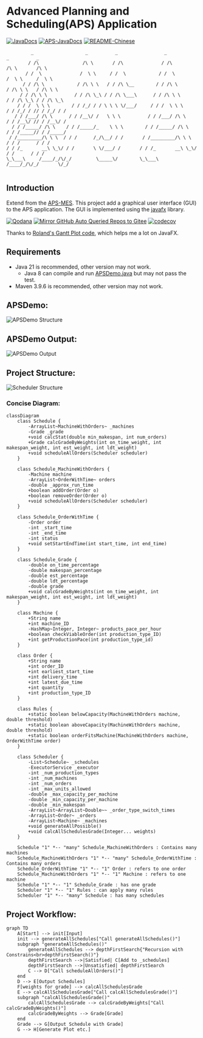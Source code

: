 # Advanced Planning and Scheduling(APS) Application

[![JavaDocs](https://img.shields.io/badge/javadoc-1.0.0-brightgreen.svg)](https://rpifisherman.github.io/APS-app/javadocs/index.html)
[![APS-JavaDocs](https://img.shields.io/badge/APS_Package-JavaDocs-blue)](https://rpifisherman.github.io/APS-app/javadocs/ygong/APS/package-summary.html)
[![README-Chinese](https://img.shields.io/badge/README-Chinese-red)](README_CN.md)

```text
         _                   _          _                 _                   _          _
        / /\                /\ \       / /\              / /\                /\ \       /\ \
       / /  \              /  \ \     / /  \            / /  \              /  \ \     /  \ \
      / / /\ \            / /\ \ \   / / /\ \__        / / /\ \            / /\ \ \   / /\ \ \
     / / /\ \ \          / / /\ \_\ / / /\ \___\      / / /\ \ \          / / /\ \_\ / / /\ \_\
    / / /  \ \ \        / / /_/ / / \ \ \ \/___/     / / /  \ \ \        / / /_/ / // / /_/ / /
   / / /___/ /\ \      / / /__\/ /   \ \ \          / / /___/ /\ \      / / /__\/ // / /__\/ /
  / / /_____/ /\ \    / / /_____/_    \ \ \        / / /_____/ /\ \    / / /_____// / /_____/
 / /_________/\ \ \  / / /      /_/\__/ / /       / /_________/\ \ \  / / /      / / /
/ / /_       __\ \_\/ / /       \ \/___/ /       / / /_       __\ \_\/ / /      / / /
\_\___\     /____/_/\/_/         \_____\/        \_\___\     /____/_/\/_/       \/_/
                                                                 
```

## Introduction

Extend from the [APS-MES](https://github.com/RPIFisherman/APS-MES). This project
add a graphical user interface (GUI) to the APS application. The GUI is
implemented using the [javafx](https://openjfx.io/) library.

[![Qodana](https://github.com/RPIFisherman/APS-app/actions/workflows/qodana_code_quality.yml/badge.svg)](https://github.com/RPIFisherman/APS-app/actions/workflows/qodana_code_quality.yml)
[![Mirror GitHub Auto Queried Repos to Gitee](https://github.com/RPIFisherman/APS-app/actions/workflows/auto_sync.yml/badge.svg?branch=master)](https://github.com/RPIFisherman/APS-app/actions/workflows/auto_sync.yml)
[![codecov](https://codecov.io/gh/RPIFisherman/APS-app/graph/badge.svg?token=AZXVMKN3W2)](https://codecov.io/gh/RPIFisherman/APS-app)

Thanks
to [Roland's Gantt Plot code](https://stackoverflow.com/questions/27975898/gantt-chart-from-scratch),
which helps me a lot on JavaFX.

## Requirements

- Java 21 is recommended, other version may not work.
    - Java 8 can compile and run [APSDemo.java](src/main/java/APSDemo.java) but
      may not pass the test.
- Maven 3.9.6 is recommended, other version may not work.

## APSDemo:

![APSDemo Structure](docs/APSDemo_structure.png)

## APSDemo Output:

![APSDemo Output](docs/demo.png)

## Project Structure:

![Scheduler Structure](docs/Scheduler_structure.png)

### Concise Diagram:
```mermaid
classDiagram
    class Schedule {
        -ArrayList~MachineWithOrders~ _machines
        -Grade _grade
        +void calcStat(double min_makespan, int num_orders)
        +Grade calcGradeByWeights(int on_time_weight, int makespan_weight, int est_weight, int ldt_weight)
        +void scheduleAllOrders(Scheduler scheduler)
    }

    class Schedule_MachineWithOrders {
        -Machine machine
        -ArrayList~OrderWithTime~ orders
        -double _approx_run_time
        +boolean addOrder(Order o)
        +boolean removeOrder(Order o)
        +void scheduleAllOrders(Scheduler scheduler)
    }

    class Schedule_OrderWithTime {
        -Order order
        -int _start_time
        -int _end_time
        -int status
        +void setStartEndTime(int start_time, int end_time)
    }

    class Schedule_Grade {
        -double on_time_percentage
        -double makespan_percentage
        -double est_percentage
        -double ldt_percentage
        -double grade
        +void calcGradeByWeights(int on_time_weight, int makespan_weight, int est_weight, int ldt_weight)
    }

    class Machine {
        +String name
        +int machine_ID
        -HashMap~Integer, Integer~ products_pace_per_hour
        +boolean checkViableOrder(int production_type_ID)
        +int getProductionPace(int production_type_id)
    }

    class Order {
        +String name
        +int order_ID
        +int earliest_start_time
        +int delivery_time
        +int latest_due_time
        +int quantity
        +int production_type_ID
    }

    class Rules {
        +static boolean belowCapacity(MachineWithOrders machine, double threshold)
        +static boolean aboveCapacity(MachineWithOrders machine, double threshold)
        +static boolean orderFitsMachine(MachineWithOrders machine, OrderWithTime order)
    }

    class Scheduler {
        -List~Schedule~ _schedules
        -ExecutorService _executor
        -int _num_production_types
        -int _num_machines
        -int _num_orders
        -int _max_units_allowed
        -double _max_capacity_per_machine
        -double _min_capacity_per_machine
        -double _min_makespan
        -ArrayList~ArrayList~Double~~ _order_type_switch_times
        -ArrayList~Order~ _orders
        -ArrayList~Machine~ _machines
        +void generateAllPossible()
        +void calcAllSchedulesGrade(Integer... weights)
    }

    Schedule "1" *-- "many" Schedule_MachineWithOrders : Contains many machines
    Schedule_MachineWithOrders "1" *-- "many" Schedule_OrderWithTime : Contains many orders
    Schedule_OrderWithTime "1" *-- "1" Order : refers to one order
    Schedule_MachineWithOrders "1" *-- "1" Machine : refers to one machine
    Schedule "1" *-- "1" Schedule_Grade : has one grade
    Scheduler "1" *-- "1" Rules : can apply many rules
    Scheduler "1" *-- "many" Schedule : has many schedules
```

## Project Workflow:

```mermaid
graph TD
    A[Start] --> init[Input]
    init --> generateAllSchedules["Call generateAllSchedules()"]
    subgraph "generateAllSchedules()"
        generateAllSchedules --> depthFirstSearch{"Recursion with Constrains<br>depthFirstSearch()"}
        depthFirstSearch -->|Satisfied| C[Add to _schedules]
        depthFirstSearch -->|Unsatisfied| depthFirstSearch
        C --> D["Call scheduleAllOrders()"]
    end
    D --> E[Output Schedules]
    F[weights for grade] --> calcAllSchedulesGrade
    E --> calcAllSchedulesGrade["Call calcAllSchedulesGrade()"]
    subgraph "calcAllSchedulesGrade()"
        calcAllSchedulesGrade --> calcGradeByWeights["Call calcGradeByWeights()"]
        calcGradeByWeights --> Grade[Grade]
    end
    Grade --> G[Output Schedule with Grade]
    G --> H[Generate Plot etc.]
```
